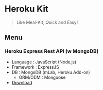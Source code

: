 # Heroku Kit
> Like Meal-Kit, Quick and Easy!
## Menu
### Heroku Express Rest API (w MongoDB)
* Language : JavaScript (Node.js)
* Framework : ExpressJS
* DB : MongoDB (mLab, Heroku Add-on)
  * ORM/ODM : Mongoose
* [Download](https://github.com/qus0in/heroku_kit/archive/express_mongo_rest_api.zip)